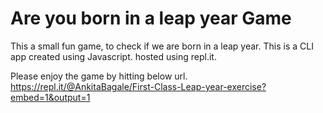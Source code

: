 # Are you born in a leap year Game

This a small fun game, to check if we are born in a leap year.
This is a CLI app created using Javascript. hosted using repl.it.

Please enjoy the game by hitting below url.
https://repl.it/@AnkitaBagale/First-Class-Leap-year-exercise?embed=1&output=1
